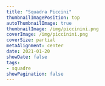 ```yaml
---
title: "Squadra Piccini"
thumbnailImagePosition: top
autoThumbnailImage: true
thumbnailImage: /img/piccinini.png
coverImage: /img/piccinini.png
coverSize: partial
metaAlignment: center
date: 2021-01-20
showDate: false
tags:
- squadre
showPagination: false
---
```



